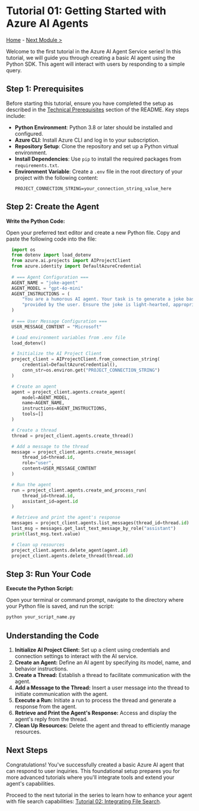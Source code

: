 # Tutorial 01: Getting Started with Azure AI Agents

[Home](../README.md) - [Next Module >](./02-file-search.md)
   
Welcome to the first tutorial in the Azure AI Agent Service series! In this tutorial, we will guide you through creating a basic AI agent using the Python SDK. This agent will interact with users by responding to a simple query.   
  
## Step 1: Prerequisites  
  
Before starting this tutorial, ensure you have completed the setup as described in the [Technical Prerequisites](../README.md#-technical-prerequisites) section of the README. Key steps include:
  
- **Python Environment**: Python 3.8 or later should be installed and configured.
- **Azure CLI**: Install Azure CLI and log in to your subscription.
- **Repository Setup**: Clone the repository and set up a Python virtual environment.  
- **Install Dependencies**: Use `pip` to install the required packages from `requirements.txt`.
- **Environment Variable**: Create a `.env` file in the root directory of your project with the following content:
  ```
  PROJECT_CONNECTION_STRING=your_connection_string_value_here
  ```

## Step 2: Create the Agent  
   
**Write the Python Code:**  
  
Open your preferred text editor and create a new Python file. Copy and paste the following code into the file:
   
  ```python
    import os  
    from dotenv import load_dotenv
    from azure.ai.projects import AIProjectClient  
    from azure.identity import DefaultAzureCredential  
    
    # === Agent Configuration ===  
    AGENT_NAME = "joke-agent"  
    AGENT_MODEL = "gpt-4o-mini"  
    AGENT_INSTRUCTIONS = (  
        "You are a humorous AI agent. Your task is to generate a joke based on the topic "  
        "provided by the user. Ensure the joke is light-hearted, appropriate, and relevant to the topic."  
    )  
    
    # === User Message Configuration ===
    USER_MESSAGE_CONTENT = "Microsoft"  

    # Load environment variables from .env file  
    load_dotenv()  

    # Initialize the AI Project Client
    project_client = AIProjectClient.from_connection_string(  
        credential=DefaultAzureCredential(),  
        conn_str=os.environ.get("PROJECT_CONNECTION_STRING")  
    )  

    # Create an agent  
    agent = project_client.agents.create_agent(  
        model=AGENT_MODEL,  
        name=AGENT_NAME,  
        instructions=AGENT_INSTRUCTIONS,  
        tools=[]  
    )  

    # Create a thread  
    thread = project_client.agents.create_thread()  

    # Add a message to the thread  
    message = project_client.agents.create_message(  
        thread_id=thread.id,  
        role="user",  
        content=USER_MESSAGE_CONTENT  
    )

    # Run the agent  
    run = project_client.agents.create_and_process_run(  
        thread_id=thread.id,  
        assistant_id=agent.id  
    )  

    # Retrieve and print the agent's response  
    messages = project_client.agents.list_messages(thread_id=thread.id)  
    last_msg = messages.get_last_text_message_by_role("assistant")  
    print(last_msg.text.value)  

    # Clean up resources
    project_client.agents.delete_agent(agent.id)  
    project_client.agents.delete_thread(thread.id)
  ```  
   
## Step 3: Run Your Code
   
**Execute the Python Script:**  
  
Open your terminal or command prompt, navigate to the directory where your Python file is saved, and run the script:  

```bash  
python your_script_name.py  
```  
   
## Understanding the Code  
   

1. **Initialize AI Project Client:** Set up a client using credentials and connection settings to interact with the AI service.
2. **Create an Agent:** Define an AI agent by specifying its model, name, and behavior instructions.
3. **Create a Thread:** Establish a thread to facilitate communication with the agent.
4. **Add a Message to the Thread:** Insert a user message into the thread to initiate communication with the agent.
5. **Execute a Run:** Initiate a run to process the thread and generate a response from the agent.
6. **Retrieve and Print the Agent's Response:** Access and display the agent's reply from the thread.
7. **Clean Up Resources:** Delete the agent and thread to efficiently manage resources.
   
## Next Steps  
   
Congratulations! You've successfully created a basic Azure AI agent that can respond to user inquiries. This foundational setup prepares you for more advanced tutorials where you'll integrate tools and extend your agent's capabilities.  
   
Proceed to the next tutorial in the series to learn how to enhance your agent with file search capabilities: [Tutorial 02: Integrating File Search](02-file-search.md).